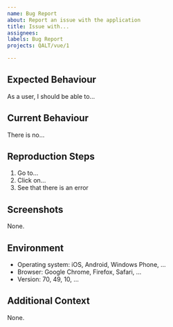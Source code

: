 ```yaml
---
name: Bug Report
about: Report an issue with the application
title: Issue with...
assignees:
labels: Bug Report
projects: QALT/vue/1

---
```


## Expected Behaviour

As a user, I should be able to...

## Current Behaviour

There is no...

## Reproduction Steps

1. Go to...
2. Click on...
3. See that there is an error

## Screenshots

None.

## Environment

- Operating system: iOS, Android, Windows Phone, ...
- Browser: Google Chrome, Firefox, Safari, ...
- Version: 70, 49, 10, ...

## Additional Context

None.
